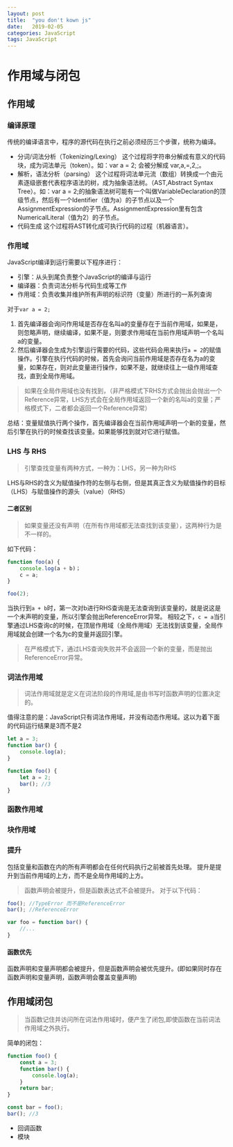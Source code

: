 ```yaml
---
layout: post
title:  "you don't kown js"
date:   2019-02-05 
categories: JavaScript
tags: JavaScript
---
```


# 作用域与闭包

## 作用域

### 编译原理

传统的编译语言中，程序的源代码在执行之前必须经历三个步骤，统称为编译。

- 分词/词法分析（Tokenizing/Lexing）
这个过程将字符串分解成有意义的代码块，成为词法单元（token）。如：var a = 2; 会被分解成 var,a,=,2,;。
- 解析，语法分析（parsing）
这个过程将词法单元流（数组）转换成一个由元素逐级嵌套代表程序语法的树，成为抽象语法树。（AST,Abstract Syntax Tree）。如：var a = 2;的抽象语法树可能有一个叫做VariableDeclaration的顶级节点，然后有一个Identifier（值为a）的子节点以及一个AssignmentExpression的子节点。AssignmentExpression里有包含NumericalLiteral（值为2）的子节点。
- 代码生成
这个过程将AST转化成可执行代码的过程（机器语言）。

### 作用域

JavaScript编译到运行需要以下程序进行：

- 引擎：从头到尾负责整个JavaScript的编译与运行
- 编译器：负责词法分析与代码生成等工作
- 作用域：负责收集并维护所有声明的标识符（变量）所进行的一系列查询

对于`var a = 2;`

1. 首先编译器会询问作用域是否存在名叫a的变量存在于当前作用域，如果是，则忽略声明，继续编译，如果不是，则要求作用域在当前作用域声明一个名叫a的变量。
2. 然后编译器会生成为引擎运行需要的代码，这些代码会用来执行`a = 2`的赋值操作。引擎在执行代码的时候，首先会询问当前作用域是否存在名为a的变量，如果存在，则对此变量进行操作，如果不是，就继续往上一级作用域查找，直到全局作用域。

> 如果在全局作用域也没有找到，（非严格模式下RHS方式会抛出会抛出一个Reference异常，LHS方式会在全局作用域返回一个新的名叫a的变量；严格模式下，二者都会返回一个Reference异常）

总结：变量赋值执行两个操作，首先编译器会在当前作用域声明一个新的变量，然后引擎在执行的时候查找该变量。如果能够找到就对它进行赋值。

### LHS 与 RHS

> 引擎查找变量有两种方式，一种为：LHS，另一种为RHS

LHS与RHS的含义为赋值操作符的左侧与右侧，但是其真正含义为赋值操作的目标（LHS）与赋值操作的源头（value）（RHS）

#### 二者区别

> 如果变量还没有声明（在所有作用域都无法查找到该变量），这两种行为是不一样的。

如下代码：

```JavaScript
function foo(a) {
    console.log(a + b)；
    c = a;
}

foo(2);
```

当执行到`a + b`时，第一次对b进行RHS查询是无法查询到该变量的，就是说这是一个未声明的变量，所以引擎会抛出ReferenceError异常。
相较之下，`c = a`当引擎通过LHS查询c的时候，在顶层作用域（全局作用域）无法找到该变量，全局作用域就会创建一个名为c的变量并返回引擎。
> 在严格模式下，通过LHS查询失败并不会返回一个新的变量，而是抛出ReferenceError异常。

### 词法作用域

> 词法作用域就是定义在词法阶段的作用域,是由书写时函数声明的位置决定的。

值得注意的是：JavaScript只有词法作用域，并没有动态作用域。这以为着下面的代码运行结果是3而不是2

```JavaScript
let a = 3;
function bar() {
    console.log(a);
}

function foo() {
    let a = 2;
    bar(); //3
}
```

### 函数作用域

### 块作用域

### 提升

包括变量和函数在内的所有声明都会在任何代码执行之前被首先处理。
提升是提升到当前作用域的上方，而不是全局作用域的上方。
> 函数声明会被提升，但是函数表达式不会被提升。
对于以下代码：

```JavaScript
foo(); //TypeError 而不是ReferenceError
bar(); //ReferenceError

var foo = function bar() {
    //...
}
```

#### 函数优先

函数声明和变量声明都会被提升，但是函数声明会被优先提升。(即如果同时存在函数声明和变量声明，函数声明会覆盖变量声明)

## 作用域闭包

> 当函数记住并访问所在词法作用域时，便产生了闭包,即使函数在当前词法作用域之外执行。

简单的闭包：

```JavaScript
function foo() {
    const a = 3;
    function bar() {
        console.log(a);
    }
    return bar;
}

const bar = foo();
bar(); //3
```

- 回调函数
- 模块
